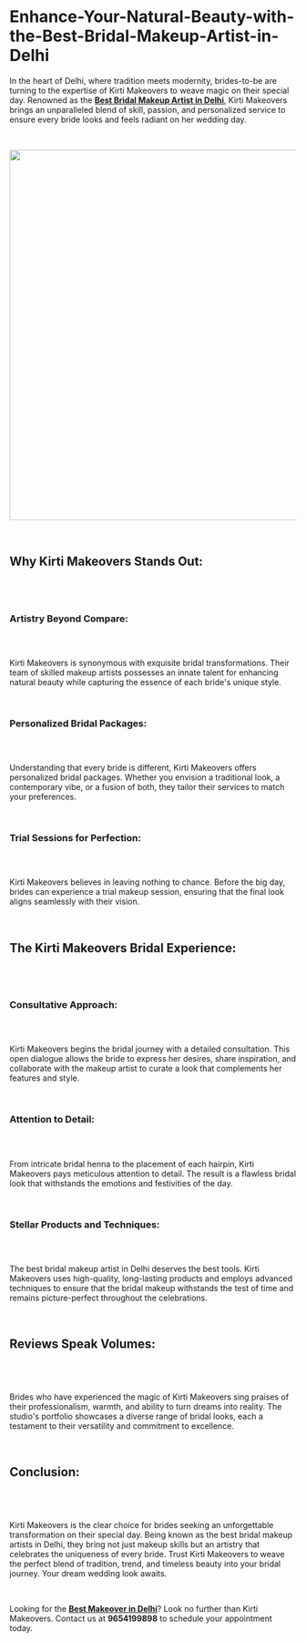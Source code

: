 # Enhance-Your-Natural-Beauty-with-the-Best-Bridal-Makeup-Artist-in-Delhi
<p>In the heart of Delhi, where tradition meets modernity, brides-to-be are turning to the expertise of Kirti Makeovers to weave magic on their special day. Renowned as the&nbsp;<a href="https://kirti-makeovers.com/"><strong>Best Bridal Makeup Artist in Delhi</strong></a>, Kirti Makeovers brings an unparalleled blend of skill, passion, and personalized service to ensure every bride looks and feels radiant on her wedding day.</p>
<p>&nbsp;</p>
<p><img src="https://storage.penzu.com/g/8uzWZn121Cm32RQr" alt="" width="650" height="650" /></p>
<p>&nbsp;</p>
<h2><strong>Why Kirti Makeovers Stands Out:</strong></h2>
<h2>&nbsp;</h2>
<h3><strong>Artistry Beyond Compare:</strong></h3>
<h3>&nbsp;</h3>
<p>Kirti Makeovers is synonymous with exquisite bridal transformations. Their team of skilled makeup artists possesses an innate talent for enhancing natural beauty while capturing the essence of each bride's unique style.</p>
<p>&nbsp;</p>
<h3><strong>Personalized Bridal Packages:</strong></h3>
<h3>&nbsp;</h3>
<p>Understanding that every bride is different, Kirti Makeovers offers personalized bridal packages. Whether you envision a traditional look, a contemporary vibe, or a fusion of both, they tailor their services to match your preferences.</p>
<p>&nbsp;</p>
<h3><strong>Trial Sessions for Perfection:</strong></h3>
<h3>&nbsp;</h3>
<p>Kirti Makeovers believes in leaving nothing to chance. Before the big day, brides can experience a trial makeup session, ensuring that the final look aligns seamlessly with their vision.</p>
<p>&nbsp;</p>
<h2><strong>The Kirti Makeovers Bridal Experience:</strong></h2>
<h2>&nbsp;</h2>
<h3><strong>Consultative Approach:</strong></h3>
<h3>&nbsp;</h3>
<p>Kirti Makeovers begins the bridal journey with a detailed consultation. This open dialogue allows the bride to express her desires, share inspiration, and collaborate with the makeup artist to curate a look that complements her features and style.</p>
<p>&nbsp;</p>
<h3><strong>Attention to Detail:</strong></h3>
<h3>&nbsp;</h3>
<p>From intricate bridal henna to the placement of each hairpin, Kirti Makeovers pays meticulous attention to detail. The result is a flawless bridal look that withstands the emotions and festivities of the day.</p>
<p>&nbsp;</p>
<h3><strong>Stellar Products and Techniques:</strong></h3>
<h3>&nbsp;</h3>
<p>The best bridal makeup artist in Delhi deserves the best tools. Kirti Makeovers uses high-quality, long-lasting products and employs advanced techniques to ensure that the bridal makeup withstands the test of time and remains picture-perfect throughout the celebrations.</p>
<p>&nbsp;</p>
<h2><strong>Reviews Speak Volumes:</strong></h2>
<h2>&nbsp;</h2>
<p>Brides who have experienced the magic of Kirti Makeovers sing praises of their professionalism, warmth, and ability to turn dreams into reality. The studio's portfolio showcases a diverse range of bridal looks, each a testament to their versatility and commitment to excellence.</p>
<p>&nbsp;</p>
<h2><strong>Conclusion:</strong></h2>
<h2>&nbsp;</h2>
<p>Kirti Makeovers is the clear choice for brides seeking an unforgettable transformation on their special day. Being known as the best bridal makeup artists in Delhi, they bring not just makeup skills but an artistry that celebrates the uniqueness of every bride. Trust Kirti Makeovers to weave the perfect blend of tradition, trend, and timeless beauty into your bridal journey. Your dream wedding look awaits.</p>
<p>&nbsp;</p>
<p>Looking for the&nbsp;<a href="https://kirti-makeovers.com/"><strong>Best Makeover in Delhi</strong></a>? Look no further than Kirti Makeovers. Contact us at&nbsp;<strong>9654199898</strong>&nbsp;to schedule your appointment today.</p>
